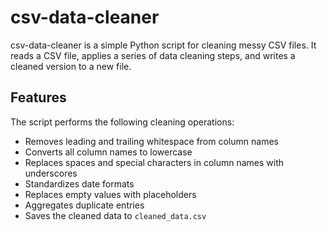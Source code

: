 # csv-data-cleaner

csv-data-cleaner is a simple Python script for cleaning messy CSV files. It reads a CSV file, applies a series of data cleaning steps, and writes a cleaned version to a new file.

## Features

The script performs the following cleaning operations:

- Removes leading and trailing whitespace from column names
- Converts all column names to lowercase
- Replaces spaces and special characters in column names with underscores
- Standardizes date formats
- Replaces empty values with placeholders
- Aggregates duplicate entries
- Saves the cleaned data to `cleaned_data.csv`

